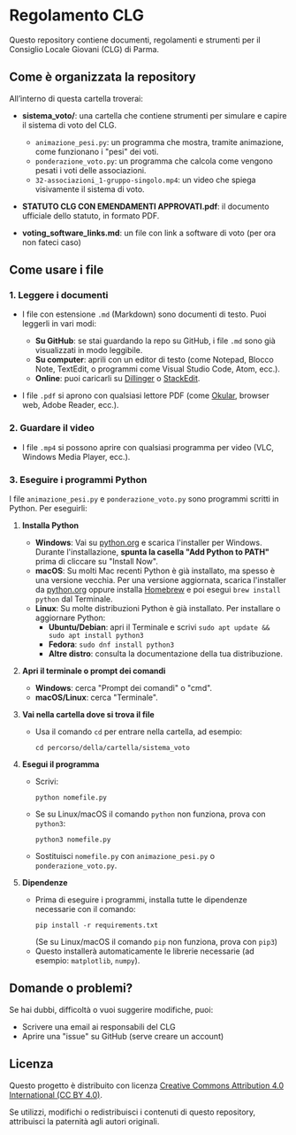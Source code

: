
# Regolamento CLG

Questo repository contiene documenti, regolamenti e strumenti per il Consiglio Locale Giovani (CLG) di Parma.

## Come è organizzata la repository

All’interno di questa cartella troverai:

- **sistema_voto/**: una cartella che contiene strumenti per simulare e capire il sistema di voto del CLG.
	- `animazione_pesi.py`: un programma che mostra, tramite animazione, come funzionano i "pesi" dei voti.
	- `ponderazione_voto.py`: un programma che calcola come vengono pesati i voti delle associazioni.
	- `32-associazioni_1-gruppo-singolo.mp4`: un video che spiega visivamente il sistema di voto.

- **STATUTO CLG CON EMENDAMENTI APPROVATI.pdf**: il documento ufficiale dello statuto, in formato PDF.

- **voting_software_links.md**: un file con link a software di voto (per ora non fateci caso)

## Come usare i file

### 1. Leggere i documenti

- I file con estensione `.md` (Markdown) sono documenti di testo. Puoi leggerli in vari modi:
    - **Su GitHub**: se stai guardando la repo su GitHub, i file `.md` sono già visualizzati in modo leggibile.
	- **Su computer**: aprili con un editor di testo (come Notepad, Blocco Note, TextEdit, o programmi come Visual Studio Code, Atom, ecc.).
	- **Online**: puoi caricarli su [Dillinger](https://dillinger.io/) o [StackEdit](https://stackedit.io/).

- I file `.pdf` si aprono con qualsiasi lettore PDF (come [Okular](https://okular.kde.org/it/), browser web, Adobe Reader, ecc.).

### 2. Guardare il video

- I file `.mp4` si possono aprire con qualsiasi programma per video (VLC, Windows Media Player, ecc.).

### 3. Eseguire i programmi Python

I file `animazione_pesi.py` e `ponderazione_voto.py` sono programmi scritti in Python. Per eseguirli:

1. **Installa Python**
	 - **Windows**: Vai su [python.org](https://www.python.org/downloads/windows/) e scarica l'installer per Windows. Durante l'installazione, **spunta la casella "Add Python to PATH"** prima di cliccare su "Install Now".
	 - **macOS**: Su molti Mac recenti Python è già installato, ma spesso è una versione vecchia. Per una versione aggiornata, scarica l'installer da [python.org](https://www.python.org/downloads/macos/) oppure installa [Homebrew](https://brew.sh/) e poi esegui `brew install python` dal Terminale.
	 - **Linux**: Su molte distribuzioni Python è già installato. Per installare o aggiornare Python:
		 - **Ubuntu/Debian**: apri il Terminale e scrivi `sudo apt update && sudo apt install python3`
		 - **Fedora**: `sudo dnf install python3`
		 - **Altre distro**: consulta la documentazione della tua distribuzione.

2. **Apri il terminale o prompt dei comandi**
	 - **Windows**: cerca "Prompt dei comandi" o "cmd".
	 - **macOS/Linux**: cerca "Terminale".

3. **Vai nella cartella dove si trova il file**
	 - Usa il comando `cd` per entrare nella cartella, ad esempio:
		 ```
		 cd percorso/della/cartella/sistema_voto
		 ```

4. **Esegui il programma**
	 - Scrivi:
		 ```
		 python nomefile.py
		 ```
	 - Se su Linux/macOS il comando `python` non funziona, prova con `python3`:
		 ```
		 python3 nomefile.py
		 ```
	 - Sostituisci `nomefile.py` con `animazione_pesi.py` o `ponderazione_voto.py`.

5. **Dipendenze**
	 - Prima di eseguire i programmi, installa tutte le dipendenze necessarie con il comando:
		 ```
		 pip install -r requirements.txt
		 ```
		 (Se su Linux/macOS il comando `pip` non funziona, prova con `pip3`)
	 - Questo installerà automaticamente le librerie necessarie (ad esempio: `matplotlib`, `numpy`).

## Domande o problemi?

Se hai dubbi, difficoltà o vuoi suggerire modifiche, puoi:
- Scrivere una email ai responsabili del CLG
- Aprire una "issue" su GitHub (serve creare un account)

## Licenza

Questo progetto è distribuito con licenza [Creative Commons Attribution 4.0 International (CC BY 4.0)](https://creativecommons.org/licenses/by/4.0/deed.it).

Se utilizzi, modifichi o redistribuisci i contenuti di questo repository, attribuisci la paternità agli autori originali.
